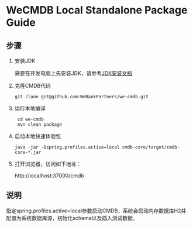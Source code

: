 # WeCMDB Local Standalone Package Guide

## 步骤
1. 安装JDK
	
	需要在开发电脑上先安装JDK，请参考[JDK安装文档](jdk_install_guide.md)

2. 克隆CMDB代码
	
	```shell script
    git clone git@github.com:WeBankPartners/we-cmdb.git
    ```

3. 运行本地编译
	
    ```shell script
     cd we-cmdb
     mvn clean package
    ```

4. 启动本地快速体验包
    ```shell script
    java -jar -Dspring.profiles.active=local cmdb-core/target/cmdb-core-*.jar
    ```
    
5. 打开浏览器，访问如下地址：  

   http://localhost:37000/cmdb
   
## 说明
指定spring.profiles.active=local参数启动CMDB，系统会启动内存数据库H2并配置为系统数据库源，初始化schema以及插入测试数据。
